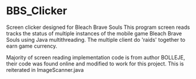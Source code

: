 # BBS_Clicker
Screen clicker designed for Bleach Brave Souls
This program screen reads tracks the status of multiple instances of the mobile game Bleach Brave Souls using
Java multithreading. The multiple client do 'raids' together to earn game currency.

Majority of screen reading implementation code is from author BOLLEJE, their code was found online and modified to work for this project.
This is reiterated in ImageScanner.java
